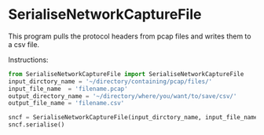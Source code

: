 <h1>SerialiseNetworkCaptureFile</h1>

This program pulls the protocol headers from pcap files and writes them to
a csv file.

Instructions:
```python
from SerialiseNetworkCaptureFile import SerialiseNetworkCaptureFile
input_dirctory_name = '~/directory/containing/pcap/files/'
input_file_name  = 'filename.pcap'
output_directory_name = '~/directory/where/you/want/to/save/csv/'
output_file_name = 'filename.csv'

sncf = SerialiseNetworkCaptureFile(input_dirctory_name, input_file_name, output_directory_name, output_file_name)
sncf.serialise()
```